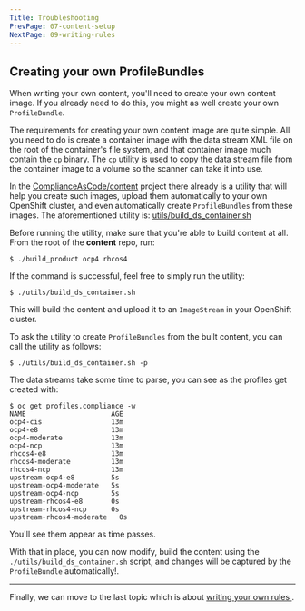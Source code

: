 ```yaml
---
Title: Troubleshooting
PrevPage: 07-content-setup
NextPage: 09-writing-rules
---
```

Creating your own ProfileBundles
--------------------------------

When writing your own content, you'll need to create your own content image.
If you already need to do this, you might as well create your own `ProfileBundle`.

The requirements for creating your own content image are quite simple. All
you need to do is create a container image with the data stream XML file
on the root of the container's file system, and that container image much
contain the `cp` binary. The `cp` utility is used to copy the data stream file
from the container image to a volume so the scanner can take it into use.

In the [ComplianceAsCode/content](https://github.com/ComplianceAsCode/content)
project there already is a utility that will help you create such images,
upload them automatically to your own OpenShift cluster, and even automatically
create `ProfileBundles` from these images. The aforementioned utility is:
[utils/build_ds_container.sh](https://github.com/ComplianceAsCode/content/blob/master/utils/build_ds_container.sh)

Before running the utility, make sure that you're able to build content at all.
From the root of the **content** repo, run:

```
$ ./build_product ocp4 rhcos4
```

If the command is successful, feel free to simply run the utility:

```
$ ./utils/build_ds_container.sh
```

This will build the content and upload it to an `ImageStream` in your
OpenShift cluster.

To ask the utility to create `ProfileBundles` from the built content,
you can call the utility as follows:

```
$ ./utils/build_ds_container.sh -p
```

The data streams take some time to parse, you can see as the profiles get
created with:

```
$ oc get profiles.compliance -w
NAME                     AGE
ocp4-cis                 13m
ocp4-e8                  13m
ocp4-moderate            13m
ocp4-ncp                 13m
rhcos4-e8                13m
rhcos4-moderate          13m
rhcos4-ncp               13m
upstream-ocp4-e8         5s
upstream-ocp4-moderate   5s
upstream-ocp4-ncp        5s
upstream-rhcos4-e8       0s
upstream-rhcos4-ncp      0s
upstream-rhcos4-moderate   0s
```

You'll see them appear as time passes.

With that in place, you can now modify, build the content using the `./utils/build_ds_container.sh`
script, and changes will be captured by the `ProfileBundle` automatically!.

***

Finally, we can move to the last topic which is about [writing your own rules
](09-writing-rules.md).